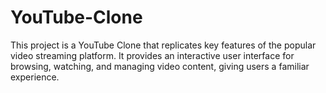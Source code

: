 # YouTube-Clone
This project is a YouTube Clone that replicates key features of the popular video streaming platform. It provides an interactive user interface for browsing, watching, and managing video content, giving users a familiar experience.
